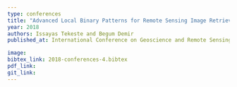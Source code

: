 ```yaml
---
type: conferences
title: "Advanced Local Binary Patterns for Remote Sensing Image Retrieval"
year: 2018
authors: Issayas Tekeste and Begum Demir
published_at: International Conference on Geoscience and Remote Sensing Symposium, 6855-6858, 2018

image:
bibtex_link: 2018-conferences-4.bibtex
pdf_link:
git_link:
---
```


